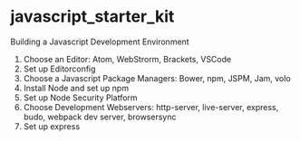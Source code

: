 # javascript_starter_kit
Building a Javascript Development Environment

1. Choose an Editor: Atom, WebStrorm, Brackets, VSCode
2. Set up Editorconfig
3. Choose a Javascript Package Managers: Bower, npm, JSPM, Jam, volo
4. Install Node and set up npm
5. Set up Node Security Platform
6. Choose Development Webservers: http-server, live-server, express, budo, webpack dev server, browsersync
7. Set up express
